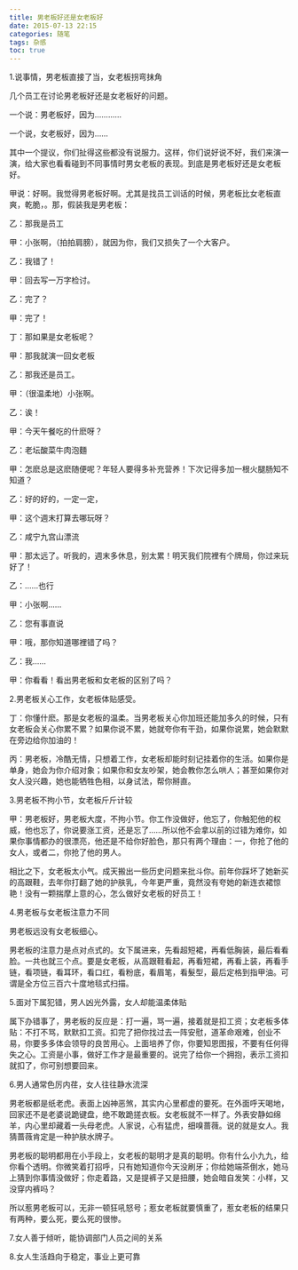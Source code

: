 ```yaml
---
title: 男老板好还是女老板好
date: 2015-07-13 22:15
categories: 随笔
tags: 杂感
toc: true
---
```

1.说事情，男老板直接了当，女老板拐弯抹角

几个员工在讨论男老板好还是女老板好的问题。

一个说：男老板好，因为…………

一个说，女老板好，因为……

其中一个提议，你们扯得这些都没有说服力。这样，你们说好说不好，我们来演一演，给大家也看看碰到不同事情时男女老板的表现。到底是男老板好还是女老板好。

甲说：好啊。我觉得男老板好啊。尤其是找员工训话的时候，男老板比女老板直爽，乾脆，。那，假装我是男老板：

乙：那我是员工

甲：小张啊，（拍拍肩膀），就因为你，我们又损失了一个大客户。

乙：我错了！

甲：回去写一万字检讨。

乙：完了？

甲：完了！

丁：那如果是女老板呢？

甲：那我就演一回女老板

乙：那我还是员工。

甲：（很温柔地）小张啊。

乙：诶！

甲：今天午餐吃的什麽呀？

乙：老坛酸菜牛肉泡麵

甲：怎麽总是这麽随便呢？年轻人要得多补充营养！下次记得多加一根火腿肠知不知道？

乙：好的好的，一定一定，

甲：这个週末打算去哪玩呀？

乙：咸宁九宫山漂流

甲：那太远了。听我的，週末多休息，别太累！明天我们院裡有个牌局，你过来玩好了！

乙：……也行

甲：小张啊……

乙：您有事直说

甲：哦，那你知道哪裡错了吗？

乙：我……

甲：你看看！看出男老板和女老板的区别了吗？


2.男老板关心工作，女老板体贴感受。

丁：你懂什麽。那是女老板的温柔。当男老板关心你加班还能加多久的时候，只有女老板会关心你累不累？如果你说不累，她就夸你有干劲，如果你说累，她会默默在旁边给你加油的！

丙：男老板，冷酷无情，只想着工作，女老板却能时刻记挂着你的生活。如果你是单身，她会为你介绍对象；如果你和女友吵架，她会教你怎么哄人；甚至如果你对女人没兴趣，她也能牺牲色相，以身试法，帮你掰直。

3.男老板不拘小节，女老板斤斤计较

甲：男老板好，男老板大度，不拘小节。你工作没做好，他忘了，你触犯他的权威，他也忘了，你说要涨工资，还是忘了……所以他不会拿以前的过错为难你，如果你事情都办的很漂亮，他还是不给你好脸色，那只有两个理由：一，你抢了他的女人，或者二，你抢了他的男人。

相比之下，女老板太小气。成天搬出一些历史问题来批斗你。前年你踩坏了她新买的高跟鞋，去年你打翻了她的护肤乳，今年更严重，竟然没有夸她的新连衣裙惊艳！没有一颗揣摩上意的心，怎么做好女老板的好员工！

4.男老板与女老板注意力不同

男老板远没有女老板细心。

男老板的注意力是点对点式的。女下属进来，先看超短裙，再看低胸装，最后看看脸。一共也就三个点。要是女老板，从高跟鞋看起，再看短裙，再看上装，再看手链，看项链，看耳环，看口红，看粉底，看眉笔，看髮型，最后定格到指甲油。可谓是全方位三百六十度地毯式扫描。

5.面对下属犯错，男人凶光外露，女人却能温柔体贴

属下办错事了，男老板的反应是：打一遍，骂一遍，接着就是扣工资；女老板多体贴：不打不骂，默默扣工资。扣完了把你找过去一阵安慰，道革命艰难，创业不易，你要多多体会领导的良苦用心。上面培养了你，你要知恩图报，不要有任何得失之心。工资是小事，做好工作才是最重要的。说完了给你一个拥抱，表示工资扣就扣了，你可别想要回来。

6.男人通常色厉内荏，女人往往静水流深

男老板都是纸老虎。表面上凶神恶煞，其实内心里都虚的要死。在外面呼天喝地，回家还不是老婆说跪键盘，绝不敢跪搓衣板。女老板就不一样了。外表安静如绵羊，内心里却藏着一头母老虎。人家说，心有猛虎，细嗅蔷薇。说的就是女人。我猜蔷薇肯定是一种护肤水牌子。

男老板的聪明都用在小手段上，女老板的聪明才是真的聪明。你有什么小九九，给你看个透明。你微笑着打招呼，只有她知道你今天没刷牙；你给她端茶倒水，她马上猜到你事情没做好；你走着路，又是提裤子又是扭腰，她会暗自发笑：小样，又没穿内裤吗？

所以惹男老板可以，无非一顿狂吼怒号；惹女老板就要慎重了，惹女老板的结果只有两种，要么死，要么死的很惨。

7.女人善于倾听，能协调部门人员之间的关系


8.女人生活趋向于稳定，事业上更可靠

